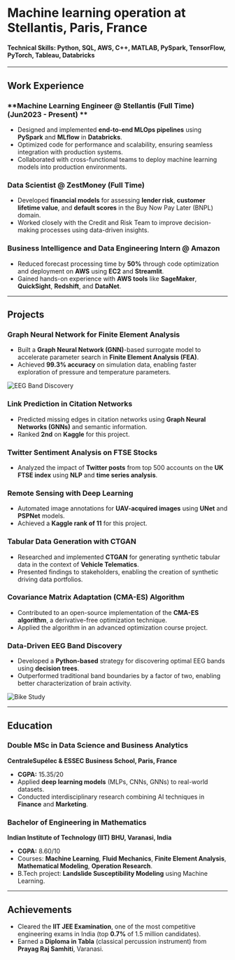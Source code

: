 
# Machine learning operation at Stellantis, Paris, France

#### **Technical Skills:** Python, SQL, AWS, C++, MATLAB, PySpark, TensorFlow, PyTorch, Tableau, Databricks

---

## **Work Experience**

### **Machine Learning Engineer @ Stellantis (Full Time)(Jun2023 - Present) **  
- Designed and implemented **end-to-end MLOps pipelines** using **PySpark** and **MLflow** in **Databricks**.  
- Optimized code for performance and scalability, ensuring seamless integration with production systems.  
- Collaborated with cross-functional teams to deploy machine learning models into production environments.
 

### **Data Scientist @ ZestMoney (Full Time)**  
- Developed **financial models** for assessing **lender risk**, **customer lifetime value**, and **default scores** in the Buy Now Pay Later (BNPL) domain.  
- Worked closely with the Credit and Risk Team to improve decision-making processes using data-driven insights.

### **Business Intelligence and Data Engineering Intern @ Amazon**  
- Reduced forecast processing time by **50%** through code optimization and deployment on **AWS** using **EC2** and **Streamlit**.  
- Gained hands-on experience with **AWS tools** like **SageMaker**, **QuickSight**, **Redshift**, and **DataNet**.

---

## **Projects**

### **Graph Neural Network for Finite Element Analysis**  
- Built a **Graph Neural Network (GNN)**-based surrogate model to accelerate parameter search in **Finite Element Analysis (FEA)**.  
- Achieved **99.3% accuracy** on simulation data, enabling faster exploration of pressure and temperature parameters.

![EEG Band Discovery](/assets/img/eeg_band_discovery.jpeg)

### **Link Prediction in Citation Networks**  
- Predicted missing edges in citation networks using **Graph Neural Networks (GNNs)** and semantic information.  
- Ranked **2nd** on **Kaggle** for this project.

### **Twitter Sentiment Analysis on FTSE Stocks**  
- Analyzed the impact of **Twitter posts** from top 500 accounts on the **UK FTSE index** using **NLP** and **time series analysis**.

### **Remote Sensing with Deep Learning**  
- Automated image annotations for **UAV-acquired images** using **UNet** and **PSPNet** models.  
- Achieved a **Kaggle rank of 11** for this project.

### **Tabular Data Generation with CTGAN**  
- Researched and implemented **CTGAN** for generating synthetic tabular data in the context of **Vehicle Telematics**.  
- Presented findings to stakeholders, enabling the creation of synthetic driving data portfolios.

### **Covariance Matrix Adaptation (CMA-ES) Algorithm**  
- Contributed to an open-source implementation of the **CMA-ES algorithm**, a derivative-free optimization technique.  
- Applied the algorithm in an advanced optimization course project.

### **Data-Driven EEG Band Discovery**  
- Developed a **Python-based** strategy for discovering optimal EEG bands using **decision trees**.  
- Outperformed traditional band boundaries by a factor of two, enabling better characterization of brain activity.

![Bike Study](/assets/img/bike_study.jpeg)

---

## **Education**

### **Double MSc in Data Science and Business Analytics**  
**CentraleSupélec & ESSEC Business School, Paris, France**  
- **CGPA:** 15.35/20  
- Applied **deep learning models** (MLPs, CNNs, GNNs) to real-world datasets.  
- Conducted interdisciplinary research combining AI techniques in **Finance** and **Marketing**.

### **Bachelor of Engineering in Mathematics**  
**Indian Institute of Technology (IIT) BHU, Varanasi, India**  
- **CGPA:** 8.60/10  
- Courses: **Machine Learning**, **Fluid Mechanics**, **Finite Element Analysis**, **Mathematical Modeling**, **Operation Research**.  
- B.Tech project: **Landslide Susceptibility Modeling** using Machine Learning.

---

## **Achievements**  
- Cleared the **IIT JEE Examination**, one of the most competitive engineering exams in India (top **0.7%** of 1.5 million candidates).  
- Earned a **Diploma in Tabla** (classical percussion instrument) from **Prayag Raj Samhiti**, Varanasi.


